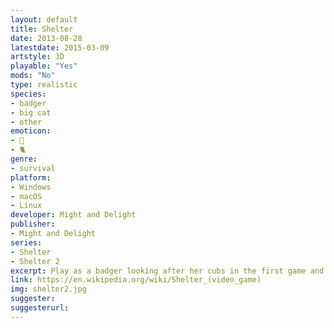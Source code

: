 ```yaml
---
layout: default
title: Shelter
date: 2013-08-28
latestdate: 2015-03-09
artstyle: 3D
playable: "Yes"
mods: "No"
type: realistic
species: 
- badger
- big cat
- other
emoticon: 
- 🦡
- 🐈
genre: 
- survival
platform:
- Windows
- macOS
- Linux
developer: Might and Delight
publisher:
- Might and Delight
series: 
- Shelter
- Shelter 2
excerpt: Play as a badger looking after her cubs in the first game and as a mother lynx in the second game. 
link: https://en.wikipedia.org/wiki/Shelter_(video_game)
img: shelter2.jpg
suggester: 
suggesterurl:  
---
```


